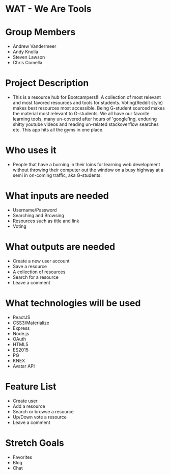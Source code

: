# WAT - We Are Tools

# Group Members

* Andrew Vandermeer
* Andy Knolla
* Steven Lawson
* Chris Comella

# Project Description

* This is a resource hub for Bootcampers!!! A collection of most relevant and most favored resources and tools for students. Voting(Reddit style) makes best resources most accessible. Being G-student sourced makes the material most relevant to G-students. We all have our favorite learning tools, many un-covered after hours of 'google'ing, enduring shitty youtube videos and reading un-related stackoverflow searches etc. This app hits all the gyms in one place.

# Who uses it

* People that have a burning in their loins for learning web development without throwing their computer out the window on a busy highway at a semi in on-coming traffic, aka G-students.

# What inputs are needed

* Username/Password
* Searching and Browsing
* Resources such as title and link
* Voting

# What outputs are needed

* Create a new user account
* Save a resource
* A collection of resources
* Search for a resource
* Leave a comment

# What technologies will be used

* ReactJS
* CSS3/Materialize
* Express
* Node.js
* OAuth
* HTML5
* ES2015
* PG
* KNEX
* Avatar API

# Feature List

* Create user
* Add a resource
* Search or browse a resource
* Up/Down vote a resource
* Leave a comment

# Stretch Goals

* Favorites
* Blog
* Chat
